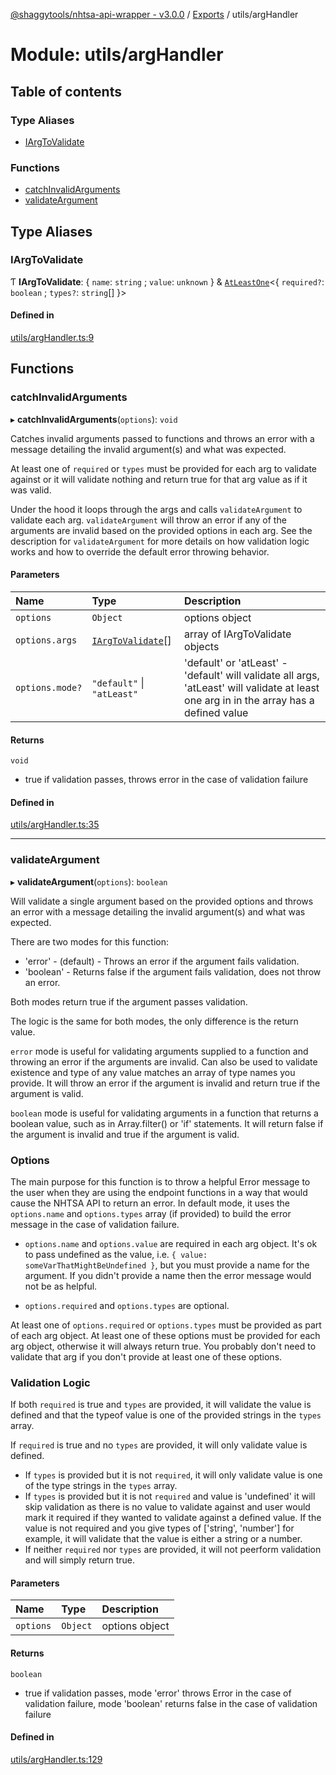 [@shaggytools/nhtsa-api-wrapper - v3.0.0](../index.md) / [Exports](../modules.md) / utils/argHandler

# Module: utils/argHandler

## Table of contents

### Type Aliases

- [IArgToValidate](utils_argHandler.md#iargtovalidate)

### Functions

- [catchInvalidArguments](utils_argHandler.md#catchinvalidarguments)
- [validateArgument](utils_argHandler.md#validateargument)

## Type Aliases

### IArgToValidate

Ƭ **IArgToValidate**: { `name`: `string` ; `value`: `unknown`  } & [`AtLeastOne`](utils_types.md#atleastone)<{ `required?`: `boolean` ; `types?`: `string`[]  }\>

#### Defined in

[utils/argHandler.ts:9](https://github.com/ShaggyTech/nhtsa-api-wrapper/blob/a4e673e/packages/lib/src/utils/argHandler.ts#L9)

## Functions

### catchInvalidArguments

▸ **catchInvalidArguments**(`options`): `void`

Catches invalid arguments passed to functions and throws an error with a message detailing the
invalid argument(s) and what was expected.

At least one of `required` or `types` must be provided for each arg to validate against or it
will validate nothing and return true for that arg value as if it was valid.

Under the hood it loops through the args and calls `validateArgument` to validate each arg.
`validateArgument` will throw an error if any of the arguments are invalid based on the provided
options in each arg. See the description for `validateArgument` for more details on how
validation logic works and how to override the default error throwing behavior.

#### Parameters

| Name | Type | Description |
| :------ | :------ | :------ |
| `options` | `Object` | options object |
| `options.args` | [`IArgToValidate`](utils_argHandler.md#iargtovalidate)[] | array of IArgToValidate objects |
| `options.mode?` | ``"default"`` \| ``"atLeast"`` | 'default' or 'atLeast' - 'default' will validate all args, 'atLeast' will validate at least one arg in in the array has a defined value |

#### Returns

`void`

- true if validation passes, throws error in the case of validation failure

#### Defined in

[utils/argHandler.ts:35](https://github.com/ShaggyTech/nhtsa-api-wrapper/blob/a4e673e/packages/lib/src/utils/argHandler.ts#L35)

___

### validateArgument

▸ **validateArgument**(`options`): `boolean`

Will validate a single argument based on the provided options and throws an error with a message
detailing the invalid argument(s) and what was expected.

There are two modes for this function:
- 'error' - (default) - Throws an error if the argument fails validation.
- 'boolean' - Returns false if the argument fails validation, does not throw an error.

Both modes return true if the argument passes validation.

The logic is the same for both modes, the only difference is the return value.

`error` mode is useful for validating arguments supplied to a function and throwing an
error if the arguments are invalid. Can also be used to validate existence and type of any
value matches an array of type names you provide. It will throw an error if the argument is
invalid and return true if the argument is valid.

`boolean` mode is useful for validating arguments in a function that returns a boolean value,
such as in Array.filter() or 'if' statements. It will return false if the argument is invalid
and true if the argument is valid.

### Options

The main purpose for this function is to throw a helpful Error message to the user when they
are using the endpoint functions in a way that would cause the NHTSA API to return an error.
In default mode, it uses the `options.name` and `options.types` array (if provided) to build the
error message in the case of validation failure.

- `options.name` and `options.value` are required in each arg object. It's ok to pass undefined
as the value, i.e. `{ value: someVarThatMightBeUndefined }`, but you must provide a name for the
argument. If you didn't provide a name then the error message would not be as helpful.

- `options.required` and `options.types` are optional.

At least one of `options.required` or `options.types` must be provided as part of each arg
object. At least one of these options must be provided for each arg object, otherwise it will
always return true. You probably don't need to validate that arg if you don't provide at least
one of these options.

### Validation Logic

If both `required` is true and `types` are provided, it will validate the value is defined and
that the typeof value is one of the provided strings in the `types` array.

If `required` is true and no `types` are provided, it will only validate value is defined.

- If `types` is provided but it is not `required`, it will only validate value is one of the
type strings in the `types` array.
- If `types` is provided but it is not `required` and value is 'undefined' it will skip
validation as there is no value to validate against and user would mark it required if they
wanted to validate against a defined value. If the value is not required and you give types of
['string', 'number'] for example, it will validate that the value is either a string or a number.
- If neither `required` nor `types` are provided, it will not peerform validation and will
simply return true.

#### Parameters

| Name | Type | Description |
| :------ | :------ | :------ |
| `options` | `Object` | options object |

#### Returns

`boolean`

- true if validation passes, mode 'error' throws Error in the case of
validation failure, mode 'boolean' returns false in the case of validation failure

#### Defined in

[utils/argHandler.ts:129](https://github.com/ShaggyTech/nhtsa-api-wrapper/blob/a4e673e/packages/lib/src/utils/argHandler.ts#L129)
